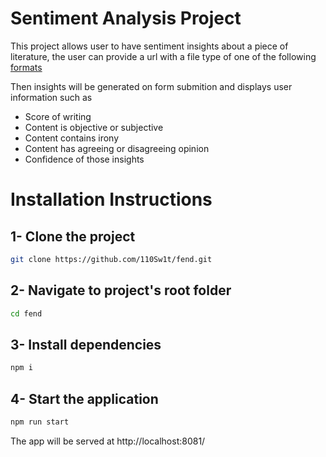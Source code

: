 # Sentiment Analysis Project

This project allows user to have sentiment insights about a piece of literature, the user can provide a url with a file type of one of the following [formats](https://www.meaningcloud.com/developer/documentation/supported-formats) 

Then insights will be generated on form submition and displays user information such as

- Score of writing
- Content is objective or subjective
- Content contains irony
- Content has agreeing or disagreeing opinion
- Confidence of those insights

# Installation Instructions

## 1- Clone the project
```bash
git clone https://github.com/110Sw1t/fend.git
```
## 2- Navigate to project's root folder
```bash
cd fend
```
## 3- Install dependencies
```bash
npm i
```
## 4- Start the application
```bash
npm run start
```
The app will be served at http://localhost:8081/
